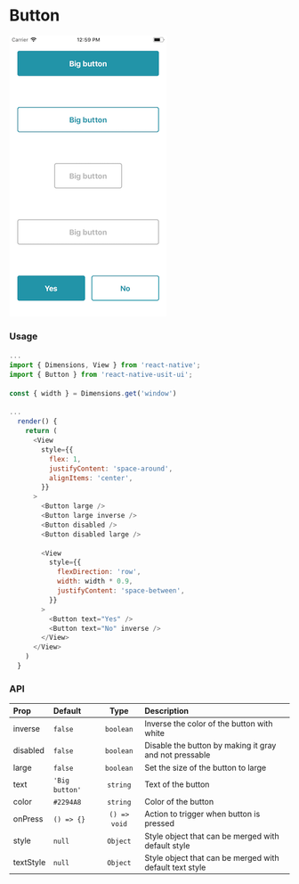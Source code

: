 # Button

![Screenshot of button](./screenshots/button.png)

### Usage

```js
...
import { Dimensions, View } from 'react-native';
import { Button } from 'react-native-usit-ui';

const { width } = Dimensions.get('window')

...
  render() {
    return (
      <View
        style={{
          flex: 1,
          justifyContent: 'space-around',
          alignItems: 'center',
        }}
      >
        <Button large />
        <Button large inverse />
        <Button disabled />
        <Button disabled large />

        <View
          style={{
            flexDirection: 'row',
            width: width * 0.9,
            justifyContent: 'space-between',
          }}
        >
          <Button text="Yes" />
          <Button text="No" inverse />
        </View>
      </View>
    )
  }
```

### API

| Prop     | Default        |     Type     | Description                                            |
| :------- | :------------- | :----------: | :----------------------------------------------------- |
| inverse  | `false`        |  `boolean`   | Inverse the color of the button with white             |
| disabled | `false`        |  `boolean`   | Disable the button by making it gray and not pressable |
| large    | `false`        |  `boolean`   | Set the size of the button to large                    |
| text     | `'Big button'` |   `string`   | Text of the button                                     |
| color    | `#2294A8`      |   `string`   | Color of the button                                    |
| onPress  | `() => {}`     | `() => void` | Action to trigger when button is pressed               |
| style    | `null`         |   `Object`   | Style object that can be merged with default style     |
| textStyle    | `null`         |   `Object`   | Style object that can be merged with default text style     |
